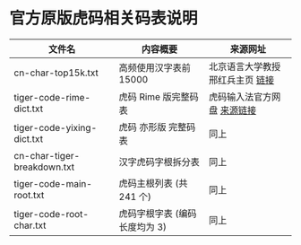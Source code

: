 # 官方原版虎码相关码表说明

| 文件名 | 内容概要 | 来源网址 | 
| --------------------------- | ----------------------------- | ------------ |
| cn-char-top15k.txt          | 高频使用汉字表前 15000        | 北京语言大学教授邢红兵主页 [链接](https://faculty.blcu.edu.cn/xinghb/zh_CN/article/167473/content/1437.htm) |
| tiger-code-rime-dict.txt    | 虎码 Rime 版完整码表          | 虎码输入法官方网盘 [来源链接](http://huma.ysepan.com/) |
| tiger-code-yixing-dict.txt  | 虎码 亦形版 完整码表          | 同上 |
| cn-char-tiger-breakdown.txt | 汉字虎码字根拆分表            | 同上 |
| tiger-code-main-root.txt    | 虎码主根列表 (共 241 个)      | 同上 |
| tiger-code-root-char.txt    | 虎码字根字表 (编码长度均为 3) | 同上 |
